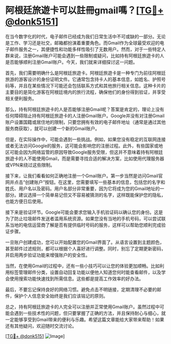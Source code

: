 # 阿根廷旅遊卡可以註冊gmail嗎？[[TG💪+ @donk5151](https://t.me/s/donk5151)]

在当今数字化的时代，电子邮件已经成为我们日常生活中不可或缺的一部分。无论是工作、学习还是社交，邮箱都扮演着重要角色。而Gmail作为全球最受欢迎的电子邮件服务之一，其便捷性和功能多样性吸引了无数用户。然而，对于一些特定人群来说，注册Gmail账户可能会遇到一些限制或疑问，比如持有阿根廷旅遊卡的人是否能够顺利注册Gmail账户。今天，我们就来详细探讨这一问题。

首先，我们需要明确什么是阿根廷旅遊卡。阿根廷旅遊卡是一种专门为前往阿根廷旅游的游客设计的身份证明文件。它通常包含持卡人的基本信息，如姓名、护照号码等，并且在某些情况下可能还会包括联系方式和其他旅行相关信息。这种卡片的主要目的是简化游客在阿根廷境内的旅行流程，确保他们的身份得到验证，并享受相关便利服务。

那么，持有阿根廷旅遊卡的人是否能够注册Gmail呢？答案是肯定的，理论上没有任何障碍阻止持有阿根廷旅遊卡的人注册Gmail账户。Google并没有对注册Gmail账户设置国籍或居住地的限制，只要您拥有有效的电子邮件地址（通常是通过其他服务商获取），就可以创建一个新的Gmail账户。

但是，在实际操作中，可能会遇到一些挑战。例如，如果您没有稳定的互联网连接或者无法访问Google的服务，这可能会影响您的注册过程。此外，有些国家或地区可能会因为网络监管的原因导致Google服务受限，但这并不意味着持有阿根廷旅遊卡的人不能使用Gmail，而是需要寻找合适的解决方案，比如使用代理服务器或VPN来绕过这些限制。

接下来，让我们看看如何正确地注册一个Gmail账户。第一步当然是访问Gmail官网并点击“创建账户”按钮。在这里，您需要填写一些基本的信息，包括您的名字和姓氏、用户名以及密码。用户名部分非常重要，因为它将成为您的Gmail地址的一部分。建议选择一个简单易记但又不容易被猜测的名字，这样既能保护您的隐私，也能方便日后使用。

接下来是验证环节。Google可能会要求您输入手机验证码以确认您的身份。这是为了防止垃圾邮件发送者滥用系统资源。如果您没有当地的手机号码，可以尝试联系当地的电信运营商了解是否有提供临时号码的服务，这样可以帮助您顺利完成验证步骤。

一旦账户创建成功，您可以开始配置您的Gmail界面了。从语言设置到主题颜色，甚至邮件过滤规则，都可以根据个人喜好进行调整。同时，别忘了定期更新密码，并启用两步验证功能来增强账户的安全性。

当然，在使用Gmail的过程中，还有一些小技巧可以让您的体验更加顺畅。比如利用标签管理邮件分类，设置自动回复功能以便他人知道您何时能查看邮件，以及学会使用搜索功能快速找到所需信息。这些都是提高工作效率的好办法。

最后，不要忘记保持良好的网络习惯。避免点击不明链接，定期清理不必要的邮件，保护个人信息安全始终是我们应该铭记的原则。

总之，持有阿根廷旅遊卡的人完全可以注册并正常使用Gmail账户。虽然过程中可能会遇到一些技术性的问题，但只要掌握了正确的方法，并且保持耐心与细心，就一定能够享受到Gmail带来的便利与乐趣。希望这篇文章能给大家带来帮助！如果还有其他疑问，欢迎随时交流讨论。

[[TG💪+ @donk5151](https://t.me/s/donk5151) ![Image](https://i.postimg.cc/rwNCRYN7/Snipaste-2025-04-30-17-27-05.png)]